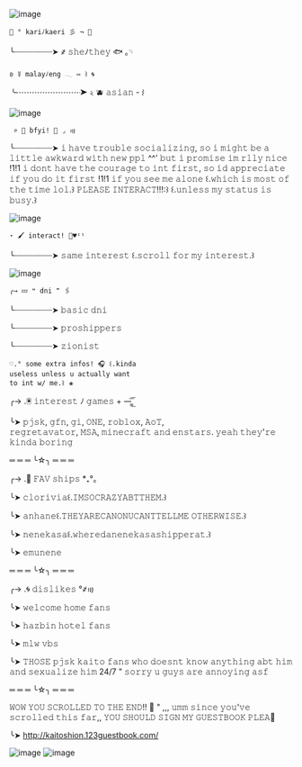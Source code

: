![image](https://github.com/stellarmelody/stellarmelody/assets/123318172/871c613d-9669-4536-9e23-1fe58ca28921)




    💙 ° kariﾉkaeri 彡 ¬ 🪽

   ╰┈┈┈┈┈┈┈┈➤ ҂  𝚜𝚑𝚎ﾉ𝚝𝚑𝚎𝚢 🐟 ｡𓄹 

    ʚ ꒦ malayﾉeng 𓂃 ⑅ ꒱ 🌀 
  
   ╰┈┈┈┈┈┈┈┈➤ ২ 🫐 𝚊𝚜𝚒𝚊𝚗 - ⌇ 
   
   ![image](https://github.com/stellarmelody/stellarmelody-/assets/123318172/b5aee753-5205-4003-a3c7-0bd425e656dc)

     ⌕ 🌌 bfyi! 🦴 ⌟ ꩟

   ╰┈┈┈┈┈┈┈┈➤ 𝚒 𝚑𝚊𝚟𝚎 𝚝𝚛𝚘𝚞𝚋𝚕𝚎
   𝚜𝚘𝚌𝚒𝚊𝚕𝚒𝚣𝚒𝚗𝚐, 𝚜𝚘 𝚒 𝚖𝚒𝚐𝚑𝚝 𝚋𝚎
   𝚊 𝚕𝚒𝚝𝚝𝚕𝚎 𝚊𝚠𝚔𝚠𝚊𝚛𝚍 𝚠𝚒𝚝𝚑 𝚗𝚎𝚠 𝚙𝚙𝚕
   ^^' 𝚋𝚞𝚝 𝚒 𝚙𝚛𝚘𝚖𝚒𝚜𝚎 𝚒𝚖 
   𝚛𝚕𝚕𝚢 𝚗𝚒𝚌𝚎 !1!1 𝚒 𝚍𝚘𝚗𝚝 𝚑𝚊𝚟𝚎 𝚝𝚑𝚎
  𝚌𝚘𝚞𝚛𝚊𝚐𝚎 𝚝𝚘 𝚒𝚗𝚝 𝚏𝚒𝚛𝚜𝚝, 𝚜𝚘
   𝚒𝚍 𝚊𝚙𝚙𝚛𝚎𝚌𝚒𝚊𝚝𝚎 𝚒𝚏 𝚢𝚘𝚞 𝚍𝚘 𝚒𝚝
   𝚏𝚒𝚛𝚜𝚝 !1!1 𝚒𝚏 𝚢𝚘𝚞 𝚜𝚎𝚎 𝚖𝚎 𝚊𝚕𝚘𝚗𝚎 ꒰.𝚠𝚑𝚒𝚌𝚑 𝚒𝚜 𝚖𝚘𝚜𝚝 𝚘𝚏 𝚝𝚑𝚎 𝚝𝚒𝚖𝚎 𝚕𝚘𝚕.꒱ 𝙿𝙻𝙴𝙰𝚂𝙴 𝙸𝙽𝚃𝙴𝚁𝙰𝙲𝚃!!!:꒱   ꒰.𝚞𝚗𝚕𝚎𝚜𝚜 𝚖𝚢 𝚜𝚝𝚊𝚝𝚞𝚜 𝚒𝚜 𝚋𝚞𝚜𝚢.꒱ 

![image](https://github.com/stellarmelody/stellarmelody-/assets/123318172/776c1e1c-1627-4149-9484-25cba0157f4f)

    ⋆ 🖌️ interact! 📃♥︎ᵎᵎ

   ╰┈┈┈┈┈┈┈┈➤  𝚜𝚊𝚖𝚎 𝚒𝚗𝚝𝚎𝚛𝚎𝚜𝚝 ꒰.𝚜𝚌𝚛𝚘𝚕𝚕
   𝚏𝚘𝚛 𝚖𝚢 𝚒𝚗𝚝𝚎𝚛𝚎𝚜𝚝.꒱ 

   ![image](https://github.com/stellarmelody/stellarmelody/assets/123318172/d85806c6-5d70-43b1-a002-6ccc01bb43a7)

    ╭→ 💤 ❝ dni ❞ 🖇️

   ╰┈┈┈┈┈┈┈┈➤ 𝚋𝚊𝚜𝚒𝚌 𝚍𝚗𝚒

   ╰┈┈┈┈┈┈┈┈➤ 𝚙𝚛𝚘𝚜𝚑𝚒𝚙𝚙𝚎𝚛𝚜

   ╰┈┈┈┈┈┈┈┈➤ 𝚣𝚒𝚘𝚗𝚒𝚜𝚝

    ♡.° some extra infos! 🎧 ꒰.kinda
    useless unless u actually want 
    to int w/ me.꒱⠀❀

   ╭→ .🖲️ 𝚒𝚗𝚝𝚎𝚛𝚎𝚜𝚝 ﾉ 𝚐𝚊𝚖𝚎𝚜 + —̳͟͞͞

   ╰➤ 𝚙𝚓𝚜𝚔, 𝚐𝚏𝚗, 𝚐𝚒, 𝙾𝙽𝙴, 𝚛𝚘𝚋𝚕𝚘𝚡, 𝙰𝚘𝚃,  
   𝚛𝚎𝚐𝚛𝚎𝚝𝚊𝚟𝚊𝚝𝚘𝚛, 𝙼𝚂𝙰, 𝚖𝚒𝚗𝚎𝚌𝚛𝚊𝚏𝚝 𝚊𝚗𝚍
   𝚎𝚗𝚜𝚝𝚊𝚛𝚜. 𝚢𝚎𝚊𝚑 𝚝𝚑𝚎𝚢'𝚛𝚎 𝚔𝚒𝚗𝚍𝚊 𝚋𝚘𝚛𝚒𝚗𝚐

   ═ ═ ═ ╰☆╮ ═ ═ ═

   
   ╭→ .💙 𝙵𝙰𝚅 𝚜𝚑𝚒𝚙𝚜 *₊°。

  ╰➤ 𝚌𝚕𝚘𝚛𝚒𝚟𝚒𝚊꒰.𝙸𝙼𝚂𝙾𝙲𝚁𝙰𝚉𝚈𝙰𝙱𝚃𝚃𝙷𝙴𝙼.꒱
  
  ╰➤ 𝚊𝚗𝚑𝚊𝚗𝚎꒰.𝚃𝙷𝙴𝚈𝙰𝚁𝙴𝙲𝙰𝙽𝙾𝙽𝚄𝙲𝙰𝙽𝚃𝚃𝙴𝙻𝙻𝙼𝙴
𝙾𝚃𝙷𝙴𝚁𝚆𝙸𝚂𝙴.꒱

  ╰➤ 𝚗𝚎𝚗𝚎𝚔𝚊𝚜𝚊꒰.𝚠𝚑𝚎𝚛𝚎𝚍𝚊𝚗𝚎𝚗𝚎𝚔𝚊𝚜𝚊𝚜𝚑𝚒𝚙𝚙𝚎𝚛𝚊𝚝.꒱

  ╰➤ 𝚎𝚖𝚞𝚗𝚎𝚗𝚎

  ═ ═ ═ ╰☆╮ ═ ═ ═

  ╭→ .🌀 𝚍𝚒𝚜𝚕𝚒𝚔𝚎𝚜 °҂꩟ 

  ╰➤ 𝚠𝚎𝚕𝚌𝚘𝚖𝚎 𝚑𝚘𝚖𝚎 𝚏𝚊𝚗𝚜

  ╰➤ 𝚑𝚊𝚣𝚋𝚒𝚗 𝚑𝚘𝚝𝚎𝚕 𝚏𝚊𝚗𝚜

  ╰➤ 𝚖𝚕𝚠 𝚟𝚋𝚜

  ╰➤ 𝚃𝙷𝙾𝚂𝙴 𝚙𝚓𝚜𝚔 𝚔𝚊𝚒𝚝𝚘 𝚏𝚊𝚗𝚜 𝚠𝚑𝚘 𝚍𝚘𝚎𝚜𝚗𝚝
  𝚔𝚗𝚘𝚠 𝚊𝚗𝚢𝚝𝚑𝚒𝚗𝚐 𝚊𝚋𝚝 𝚑𝚒𝚖 𝚊𝚗𝚍 𝚜𝚎𝚡𝚞𝚊𝚕𝚒𝚣𝚎
  𝚑𝚒𝚖 24/7 " 𝚜𝚘𝚛𝚛𝚢 𝚞 𝚐𝚞𝚢𝚜 𝚊𝚛𝚎 𝚊𝚗𝚗𝚘𝚢𝚒𝚗𝚐 𝚊𝚜𝚏

  ═ ═ ═ ╰☆╮ ═ ═ ═

  𝚆𝙾𝚆 𝚈𝙾𝚄 𝚂𝙲𝚁𝙾𝙻𝙻𝙴𝙳 𝚃𝙾 𝚃𝙷𝙴 𝙴𝙽𝙳!! 🌌 " 
  ,,, 𝚞𝚖𝚖 𝚜𝚒𝚗𝚌𝚎 𝚢𝚘𝚞'𝚟𝚎 𝚜𝚌𝚛𝚘𝚕𝚕𝚎𝚍
𝚝𝚑𝚒𝚜 𝚏𝚊𝚛,, 𝚈𝙾𝚄 𝚂𝙷𝙾𝚄𝙻𝙳 𝚂𝙸𝙶𝙽 𝙼𝚈 
𝙶𝚄𝙴𝚂𝚃𝙱𝙾𝙾𝙺 𝙿𝙻𝙴𝙰🙏
  
 ╰➤ http://kaitoshion.123guestbook.com/
  
 
 ![image](https://github.com/stellarmelody/stellarmelody/assets/123318172/85ad2adc-ac05-42c3-8299-3738d6d2d99e) ![image](https://github.com/stellarmelody/stellarmelody/assets/123318172/34ca6570-a5ff-430f-901c-eb5912e575c4)


